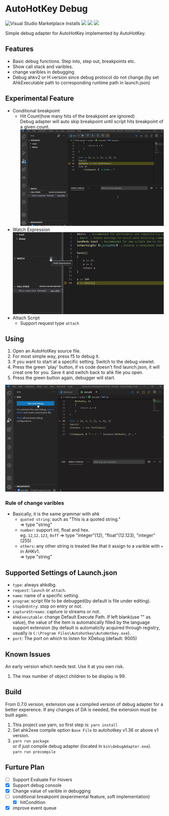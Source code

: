 # AutoHotKey Debug
![Visual Studio Marketplace Installs](https://img.shields.io/visual-studio-marketplace/i/helsmy.autohotkey-debug?style=for-the-badge&logo=visualstudiocode&label=Extension%20Install) ![](https://img.shields.io/badge/Compatibility-autohotkey%201.1.37.01-green?style=for-the-badge&logo=autohotkey) ![](https://img.shields.io/badge/Compatibility-autohotkey%202.0.11-green?style=for-the-badge&logo=autohotkey) ![](https://img.shields.io/badge/Compatibility-autohotkey%20H-green?style=for-the-badge&logo=autohotkey)

Simple debug adapter for AutoHotKey implemented by AutoHotKey.

## Features

* Basic debug functions. Step into, step out, breakpoints etc.
* Show call stack and varibles.
* change varibles in debugging
* Debug ahkv2 or H version since debug protocol do not change.(by set AhkExecutable path to corresponding runtime path in launch.json)

## Experimental Feature

* Conditional breakpoint
  * Hit Count(how many hits of the breakpoint are ignored)  
  Debug adapter will auto skip breakpoint until script hits breakpoint of a given count.
  ![Conditional breakpoint](images/hitBK.gif)
* Watch Expression
  ![Watch Expression](images/watch.gif)
* Attach Script
  * Support request type `attach` 

## Using

1. Open an AutoHotKey source file.
2. For most simple way, press f5 to debug it.
3. If you want to start at a specific setting. Switch to the debug viewlet.
4. Press the green 'play' button, if vs code doesn't find launch.json, it will creat one for you. Save it and switch back to ahk file you open.
5. Press the green button again, debugger will start.

![Debug](images/debug1.gif)

### Rule of change varibles

* Basically, it is the same grammar with ahk
  * `quoted string`: such as "This is a quoted string."  
     => type "string"
  * `number`: support int, float and hex.   
    eg. `12`,`12.123`, `0xff` => type "integer"(12), "float"(12.123), "integer"(255) 
  * `others`: any other string is treated like that it assign to a varible with `=` in AHKv1.  
    => type "string"

## Supported Settings of Launch.json

* `type`: always ahkdbg.
* `request`: `launch` or `attach`.
* `name`: name of a specific setting.
* `program`: script file to be debugged(by default is file under editing).
* `stopOnEntry`: stop on entry or not.
* `captureStreams`: capture io streams or not.
* `AhkExecutable`: change Default Execute Path. If left blank(use "" as value), the value of the item is automatically filled by the language support extension (by default is automaticlly acquired through registry, usually is  `C:\Program Files\Autohotkey\AutoHotkey.exe`).
* `port`: The port on which to listen for XDebug (default: 9005)


## Known Issues

An early version which needs test. Use it at you own risk.
1. The max number of object children to be display is 99.

## Build

From 0.7.0 version, extension use a compiled version of debug adapter for a better experence. If any changes of DA is needed, the extension must be built again.
1. This project use yarn, so first step is: `yarn install`
2. Set ahk2exe compile option `Base File` to autohotkey v1.36 or above v1 version.
3. `yarn run package`  
or if just compile debug adapter (located in `bin\debugAdapter.exe`).  
   `yarn run precompile`

## Furture Plan

* [ ] Support Evaluate For Hovers
* [x] Support debug console
* [x] Change value of varible in debugging
* [ ] conditional breakpoint (experimental feature, soft implementation)
  * [x] hitCondition
* [x] improve event queue

